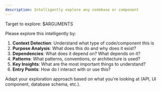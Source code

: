 ```yaml
---
description: Intelligently explore any codebase or component
---
```


Target to explore: $ARGUMENTS

Please explore this intelligently by:

1. **Context Detection**: Understand what type of code/component this is
2. **Purpose Analysis**: What does this do and why does it exist?
3. **Dependencies**: What does it depend on? What depends on it?
4. **Patterns**: What patterns, conventions, or architecture is used?
5. **Key Insights**: What are the most important things to understand?
6. **Entry Points**: How do I interact with or use this?

Adapt your exploration approach based on what you're looking at (API, UI component, database schema, etc.).
